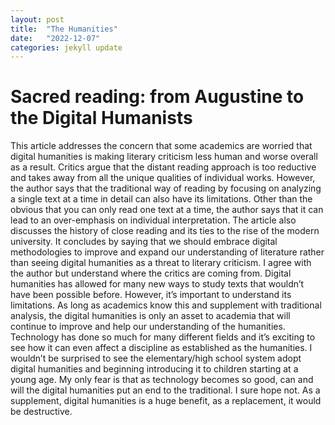 ```yaml
---
layout: post
title:  "The Humanities"
date:   "2022-12-07"
categories: jekyll update
---
```

# Sacred reading: from Augustine to the Digital Humanists

This article addresses the concern that some academics are worried that digital humanities is making literary criticism less human and worse overall as a result. Critics argue that the distant reading approach is too reductive and takes away from all the unique qualities of individual works. However, the author says that the traditional way of reading by focusing on analyzing a single text at a time in detail can also have its limitations. Other than the obvious that you can only read one text at a time, the author says that it can lead to an over-emphasis on individual interpretation. The article also discusses the history of close reading and its ties to the rise of the modern university. It concludes by saying that we should embrace digital methodologies to improve and expand our understanding of literature rather than seeing digital humanities as a threat to literary criticism. I agree with the author but understand where the critics are coming from. Digital humanities has allowed for many new ways to study texts that wouldn’t have been possible before. However, it’s important to understand its limitations. As long as academics know this and supplement with traditional analysis, the digital humanities is only an asset to academia that will continue to improve and help our understanding of the humanities. Technology has done so much for many different fields and it’s exciting to see how it can even affect a discipline as established as the humanities. I wouldn’t be surprised to see the elementary/high school system adopt digital humanities and beginning introducing it to children starting at a young age. My only fear is that as technology becomes so good, can and will the digital humanities put an end to the traditional. I sure hope not. As a supplement, digital humanities is a huge benefit, as a replacement, it would be destructive. 